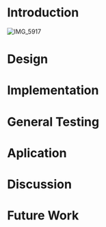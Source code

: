 # Introduction

![IMG_5917](https://github.com/user-attachments/assets/3c981f12-bf8d-4440-8b98-da94ed9b90be)

# Design 


# Implementation 


# General Testing 


# Aplication 


# Discussion 


# Future Work
